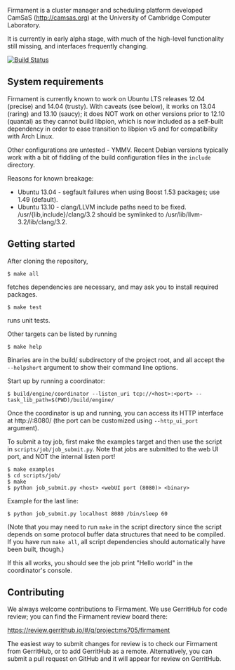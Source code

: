 Firmament is a cluster manager and scheduling platform developed CamSaS
(http://camsas.org) at the University of Cambridge Computer Laboratory.

It is currently in early alpha stage, with much of the high-level functionality
still missing, and interfaces frequently changing.

[![Build Status](https://travis-ci.org/ms705/firmament.svg)](https://travis-ci.org/ms705/firmament)

## System requirements

Firmament is currently known to work on Ubuntu LTS releases 12.04 (precise) and
14.04 (trusty). With caveats (see below), it works on 13.04 (raring) and 13.10
(saucy); it does NOT work on other versions prior to 12.10 (quantal) as they
cannot build libpion, which is now included as a self-built dependency in order
to ease transition to libpion v5 and for compatibility with Arch Linux.

Other configurations are untested - YMMV. Recent Debian versions typically work
with a bit of fiddling of the build configuration files in the `include`
directory.

Reasons for known breakage:
 * Ubuntu 13.04 - segfault failures when using Boost 1.53 packages; use 1.49
                  (default).
 * Ubuntu 13.10 - clang/LLVM include paths need to be fixed.
                  /usr/{lib,include}/clang/3.2 should be symlinked to
                  /usr/lib/llvm-3.2/lib/clang/3.2.

## Getting started

After cloning the repository,

```
$ make all
```

fetches dependencies are necessary, and may ask you to install required
packages.

```
$ make test
```

runs unit tests.

Other targets can be listed by running

```
$ make help
```

Binaries are in the build/ subdirectory of the project root, and all accept the
`--helpshort` argument to show their command line options.

Start up by running a coordinator:

```
$ build/engine/coordinator --listen_uri tcp://<host>:<port> --task_lib_path=$(PWD)/build/engine/
```

Once the coordinator is up and running, you can access its HTTP interface at
http://<host>:8080/ (the port can be customized using `--http_ui_port`
argument).

To submit a toy job, first make the examples target and then use the script in
`scripts/job/job_submit.py`. Note that jobs are submitted to the web UI port,
and NOT the internal listen port!

```
$ make examples
$ cd scripts/job/
$ make
$ python job_submit.py <host> <webUI port (8080)> <binary>
```

Example for the last line:

```
$ python job_submit.py localhost 8080 /bin/sleep 60
```

(Note that you may need to run `make` in the script directory since the script
depends on some protocol buffer data structures that need to be compiled. If
you have run `make all`, all script dependencies should automatically have been
built, though.)

If this all works, you should see the job print "Hello world" in the
coordinator's console.

## Contributing

We always welcome contributions to Firmament. We use GerritHub for
code review; you can find the Firmament review board there:

https://review.gerrithub.io/#/q/project:ms705/firmament

The easiest way to submit changes for review is to check our
Firmament from GerritHub, or to add GerritHub as a remote.
Alternatively, you can submit a pull request on GitHub and it will
appear for review on GerritHub.

